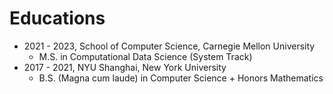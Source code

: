 # Educations
- 2021 - 2023, School of Computer Science, Carnegie Mellon University
    - M.S. in Computational Data Science (System Track)
- 2017 - 2021, NYU Shanghai, New York University
    - B.S. (Magna cum laude) in Computer Science + Honors Mathematics